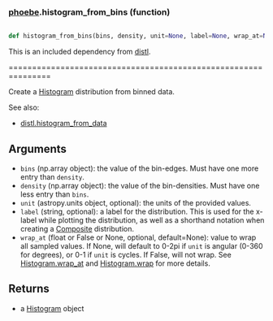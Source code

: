 ### [phoebe](phoebe.md).histogram_from_bins (function)


```py

def histogram_from_bins(bins, density, unit=None, label=None, wrap_at=None)

```



This is an included dependency from [distl](https://distl.readthedocs.io).

===============================================================


Create a [Histogram](Histogram.md) distribution from binned data.

See also:

* [distl.histogram_from_data](distl.histogram_from_data.md)

Arguments
--------------
* `bins` (np.array object): the value of the bin-edges.  Must have one more
entry than `density`.
* `density` (np.array object): the value of the bin-densities.  Must have one
less entry than `bins`.
* `unit` (astropy.units object, optional): the units of the provided values.
* `label` (string, optional): a label for the distribution.  This is used
for the x-label while plotting the distribution, as well as a shorthand
notation when creating a [Composite](Composite.md) distribution.
* `wrap_at` (float or False or None, optional, default=None): value to wrap all
sampled values.  If None, will default to 0-2pi if `unit` is angular
(0-360 for degrees), or 0-1 if `unit` is cycles.  If False, will not wrap.
See [Histogram.wrap_at](Histogram.wrap_at.md) and [Histogram.wrap](Histogram.wrap.md) for more details.

Returns
--------
* a [Histogram](Histogram.md) object

